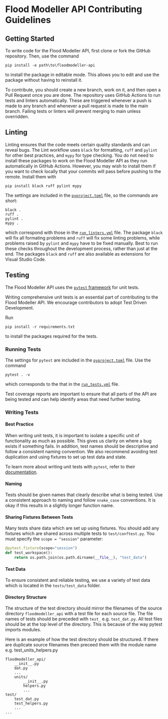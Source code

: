 # Flood Modeller API Contributing Guidelines

## Getting Started
To write code for the Flood Modeller API, first clone or fork the GitHub repository.
Then, use the command
```shell
pip install -e path\to\floodmodeller-api
```
to install the package in editable mode.
This allows you to edit and use the package without having to reinstall it.

To contribute, you should create a new branch, work on it, and then open a Pull Request once you are done.
The repository uses GitHub Actions to run tests and linters automatically.
These are triggered whenever a push is made to any branch and whenever a pull request is made to the main branch.
Failing tests or linters will prevent merging to main unless overridden.

## Linting
Linting ensures that the code meets certain quality standards and can reveal bugs.
The Lint workflow uses `black` for formatting, `ruff` and `pylint` for other best practices, and `mypy` for type checking.
You do not need to install these packages to work on the Flood Modeller API as they run automatically in GitHub Actions.
However, you may wish to install them if you want to check locally that your commits will pass before pushing to the remote.
Install them with 
```shell
pip install black ruff pylint mypy
```

The settings are included in the [`pyproject.toml`](pyproject.toml) file, so the commands are short:
```shell
black .
ruff .
pylint .
mypy .
```
which correspond with those in the [`run_linters.yml`](.github/workflows/run_linters.yml) file.
The package `black` will fix all formating problems and `ruff` will fix some linting problems, while problems raised by `pylint` and `mypy` have to be fixed manually.
Best to run these checks throughout the development process, rather than just at the end.
The packages `black` and `ruff` are also available as extensions for Visual Studio Code.


## Testing
The Flood Modeller API uses the [`pytest` framework](https://docs.pytest.org/) for unit tests. 

Writing comprehensive unit tests is an essential part of contributing to the Flood Modeller API.
We encourage contributors to adopt Test Driven Development.

Run
```shell
pip install -r requirements.txt
```
to install the packages required for the tests.


### Running Tests
The settings for `pytest` are included in the [`pyproject.toml`](pyproject.toml) file.
Use the command
```shell
pytest . -v
```
which corresponds to the that in the [`run_tests.yml`](.github/workflows/run_tests.yml) file.

Test coverage reports are important to ensure that all parts of the API are being tested and can help identify areas that need further testing.


### Writing Tests 

#### Best Practice
When writing unit tests, it is important to isolate a specific unit of functionality as much as possible.
This gives us clarity on where a bug exists if something fails.
In addition, test names should be descriptive and follow a consistent naming convention. We also recommend avoiding test duplication and using fixtures to set up test data and state.

To learn more about writing unit tests with `pytest`, refer to their [documentation](https://docs.pytest.org/en/6.2.x/contents.html).

#### Naming 

Tests should be given names that clearly describe what is being tested.
Use a consistent approach to naming and follow `snake_case` conventions.
It is okay if this results in a slightly longer function name.


#### Sharing Fixtures Between Tests

Many tests share data which are set up using fixtures.
You should add any fixtures which are shared across multiple tests to `test/conftest.py`.
You must specify the `scope = "session"` parameter:
```python
@pytest.fixture(scope="session")
def test_workspace():
    return os.path.join(os.path.dirname(__file__), "test_data")
```

#### Test Data
To ensure consistent and reliable testing, we use a variety of test data which is located in the `tests/test_data` folder. 

#### Directory Structure
The structure of the test directory should mirror the filenames of the source directory `floodmodeller_api` with a test file for each source file.
The file names of tests should be preceded with `test_` e.g. `test_dat.py`.
All test files should be at the top level of the directory.
This is because of the way pytest imports modules.

Here is an example of how the test directory should be structured.
If there are duplicate source filenames then preceed them with the module name e.g. test_units_helpers.py
```
floodmodeller_api/
    __init__.py
    dat.py
    ...
    units/
        __init__.py
        helpers.py
        ...
test/
    test_dat.py
    test_helpers.py
    ...
...
```

